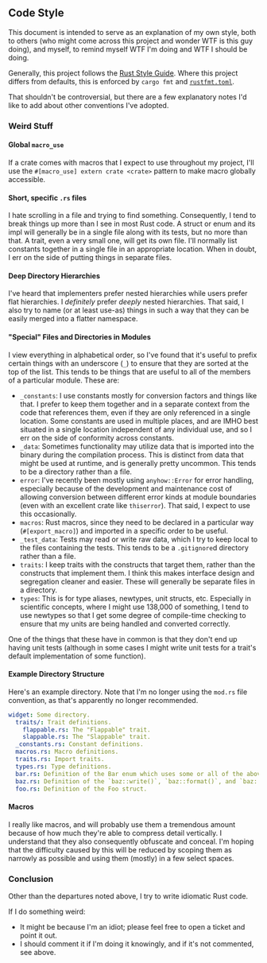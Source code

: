 ## Code Style

This document is intended to serve as an explanation of my own style, both to others (who might come across this project and wonder WTF is this guy doing), and myself, to remind myself WTF I'm doing and WTF I should be doing.

Generally, this project follows the [Rust Style Guide](https://doc.rust-lang.org/nightly/style-guide/index.html). Where this project differs from defaults, this is enforced by `cargo fmt` and [`rustfmt.toml`](../rustfmt.toml).

That shouldn't be controversial, but there are a few explanatory notes I'd like to add about other conventions I've adopted.

### Weird Stuff

#### Global `macro_use`

If a crate comes with macros that I expect to use throughout my project, I'll use the `#[macro_use] extern crate <crate>` pattern to make macro globally accessible.

#### Short, specific `.rs` files

I hate scrolling in a file and trying to find something. Consequently, I tend to break things up more than I see in most Rust code. A struct or enum and its impl will generally be in a single file along with its tests, but no more than that. A trait, even a very small one, will get its own file. I'll normally list constants together in a single file in an appropriate location. When in doubt, I err on the side of putting things in separate files.

#### Deep Directory Hierarchies

I've heard that implementers prefer nested hierarchies while users prefer flat hierarchies. I _definitely_ prefer _deeply_ nested hierarchies. That said, I also try to name (or at least use-as) things in such a way that they can be easily merged into a flatter namespace.

#### "Special" Files and Directories in Modules

I view everything in alphabetical order, so I've found that it's useful to prefix certain things with an underscore (`_`) to ensure that they are sorted at the top of the list. This tends to be things that are useful to all of the members of a particular module. These are:

- `_constants`: I use constants mostly for conversion factors and things like that. I prefer to keep them together and in a separate context from the code that references them, even if they are only referenced in a single location. Some constants are used in multiple places, and are IMHO best situated in a single location independent of any individual use, and so I err on the side of conformity across constants.
- `_data`: Sometimes functionality may utilize data that is imported into the binary during the compilation process. This is distinct from data that might be used at runtime, and is generally pretty uncommon. This tends to be a directory rather than a file.
- `error`: I've recently been mostly using `anyhow::Error` for error handling, especially because of the development and maintenance cost of allowing conversion between different error kinds at module boundaries (even with an excellent crate like `thiserror`). That said, I expect to use this occasionally.
- `macros`: Rust macros, since they need to be declared in a particular way (`#[export_macro]`) and imported in a specific order to be useful.
- `_test_data`: Tests may read or write raw data, which I try to keep local to the files containing the tests. This tends to be a `.gitignore`d directory rather than a file.
- `traits`: I keep traits with the constructs that target them, rather than the constructs that implement them. I think this makes interface design and segregation cleaner and easier. These will generally be separate files in a directory.
- `types`: This is for type aliases, newtypes, unit structs, etc. Especially in scientific concepts, where I might use 138,000 of something, I tend to use newtypes so that I get some degree of compile-time checking to ensure that my units are being handled and converted correctly.

One of the things that these have in common is that they don't end up having unit tests (although in some cases I might write unit tests for a trait's default implementation of some function).

#### Example Directory Structure

Here's an example directory. Note that I'm no longer using the `mod.rs` file convention, as that's apparently no longer recommended.

```yaml
widget: Some directory.
  traits/: Trait definitions.
    flappable.rs: The "Flappable" trait.
    slappable.rs: The "Slappable" trait.
  _constants.rs: Constant definitions.
  macros.rs: Macro definitions.
  traits.rs: Import traits.
  types.rs: Type definitions.
  bar.rs: Definition of the Bar enum which uses some or all of the above resources.
  baz.rs: Definition of the `baz::write()`, `baz::format()`, and `baz::read()` functions.
  foo.rs: Definition of the Foo struct.
```

#### Macros

I really like macros, and will probably use them a tremendous amount because of how much they're able to compress detail vertically. I understand that they also consequently obfuscate and conceal. I'm hoping that the difficulty caused by this will be reduced by scoping them as narrowly as possible and using them (mostly) in a few select spaces.

### Conclusion

Other than the departures noted above, I try to write idiomatic Rust code.

If I do something weird:
- It might be because I'm an idiot; please feel free to open a ticket and point it out.
- I should comment it if I'm doing it knowingly, and if it's not commented, see above.
